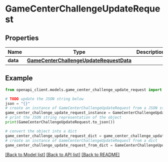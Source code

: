 # GameCenterChallengeUpdateRequest


## Properties

Name | Type | Description | Notes
------------ | ------------- | ------------- | -------------
**data** | [**GameCenterChallengeUpdateRequestData**](GameCenterChallengeUpdateRequestData.md) |  | 

## Example

```python
from openapi_client.models.game_center_challenge_update_request import GameCenterChallengeUpdateRequest

# TODO update the JSON string below
json = "{}"
# create an instance of GameCenterChallengeUpdateRequest from a JSON string
game_center_challenge_update_request_instance = GameCenterChallengeUpdateRequest.from_json(json)
# print the JSON string representation of the object
print(GameCenterChallengeUpdateRequest.to_json())

# convert the object into a dict
game_center_challenge_update_request_dict = game_center_challenge_update_request_instance.to_dict()
# create an instance of GameCenterChallengeUpdateRequest from a dict
game_center_challenge_update_request_from_dict = GameCenterChallengeUpdateRequest.from_dict(game_center_challenge_update_request_dict)
```
[[Back to Model list]](../README.md#documentation-for-models) [[Back to API list]](../README.md#documentation-for-api-endpoints) [[Back to README]](../README.md)


